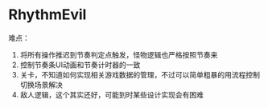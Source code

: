 # RhythmEvil
难点：
1.	将所有操作推迟到节奏判定点触发，怪物逻辑也严格按照节奏来
2.	控制节奏条UI动画和节奏计时器的一致
3.	关卡，不知道如何实现相关游戏数据的管理，不过可以简单粗暴的用流程控制切换场景解决
4.	敌人逻辑，这个其实还好，可能到时某些设计实现会有困难
